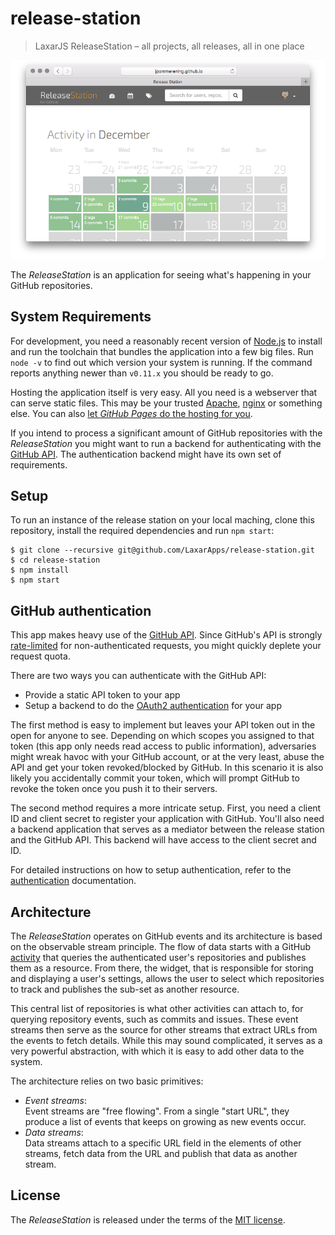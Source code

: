 # release-station

> LaxarJS ReleaseStation – all projects, all releases, all in one place

[![screenshot](docs/screenshot-calendar.png)][docs-pages]

The _ReleaseStation_ is an application for seeing what's happening in your
GitHub repositories.

## System Requirements

For development, you need a reasonably recent version of [Node.js][nodejs] to
install and run the toolchain that bundles the application into a few big
files. Run `node -v` to find out which version your system is running. If the
command reports anything newer than `v0.11.x` you should be ready to go.

Hosting the application itself is very easy. All you need is a webserver that
can serve static files. This may be your trusted [Apache][apache],
[nginx][nginx] or something else. You can also [let _GitHub Pages_ do the
hosting for you][docs-gh-pages].

If you intend to process a significant amount of GitHub repositories with the
_ReleaseStation_ you might want to run a backend for authenticating with the
[GitHub API][github-api]. The authentication backend might have its own set
of requirements.

## Setup

To run an instance of the release station on your local maching, clone this
repository, install the required dependencies and run `npm start`:

```console
$ git clone --recursive git@github.com/LaxarApps/release-station.git
$ cd release-station
$ npm install
$ npm start
```

## GitHub authentication

This app makes heavy use of the [GitHub API][github-api]. Since GitHub's API is
strongly [rate-limited][rate-limit] for non-authenticated requests, you might
quickly deplete your request quota.

There are two ways you can authenticate with the GitHub API:

- Provide a static API token to your app
- Setup a backend to do the [OAuth2 authentication](oauth-flow) for your app

The first method is easy to implement but leaves your API token out in the open
for anyone to see. Depending on which scopes you assigned to that token (this
app only needs read access to public information), adversaries might wreak
havoc with your GitHub account, or at the very least, abuse the API and get
your token revoked/blocked by GitHub.
In this scenario it is also likely you accidentally commit your token, which
will prompt GitHub to revoke the token once you push it to their servers.

The second method requires a more intricate setup. First, you need a client ID
and client secret to register your application with GitHub. You'll also need a
backend application that serves as a mediator between the release station and
the GitHub API. This backend will have access to the client secret and ID.

For detailed instructions on how to setup authentication, refer to the
[authentication][docs-auth] documentation.

## Architecture

The _ReleaseStation_ operates on GitHub events and its architecture is based
on the observable stream principle. The flow of data starts with a GitHub
[activity][ax-github] that queries the authenticated user's repositories and
publishes them as a resource. From there, the widget, that is responsible for
storing and displaying a user's settings, allows the user to select which
repositories to track and publishes the sub-set as another resource.

This central list of repositories is what other activities can attach to, for
querying repository events, such as commits and issues. These event streams
then serve as the source for other streams that extract URLs from the events
to fetch details. While this may sound complicated, it serves as a very
powerful abstraction, with which it is easy to add other data to the system.

The architecture relies on two basic primitives:

- *Event streams*:  
  Event streams are "free flowing". From a single "start URL", they produce a
  list of events that keeps on growing as new events occur.
- *Data streams*:  
  Data streams attach to a specific URL field in the elements of other streams,
  fetch data from the URL and publish that data as another stream.

## License

The _ReleaseStation_ is released under the terms of the [MIT license](LICENSE-MIT).

[apache]: https://httpd.apache.org/ "The Apache HTTP Server Project"
[nginx]: http://nginx.org/ "nginx"
[nodejs]: https://nodejs.org "Node.js"
[github-api]: https://developer.github.com/v3 "GitHub API v3"
[rate-limit]: https://developer.github.com/v3/#rate-limiting "Rate Limiting – GitHub API v3"
[oauth-flow]: https://developer.github.com/v3/oauth "OAuth – GitHub API v3"
[ax-github]: https://github.com/jpommerening/ax-github "laxar-github"

[docs-pages]: docs/pages.md "Pages – ReleaseStation"
[docs-auth]: docs/authentication.md "Authentication – ReleaseStation"
[docs-gh-pages]: docs/github-pages.md "Deploying on GitHub pages – ReleaseStation"
